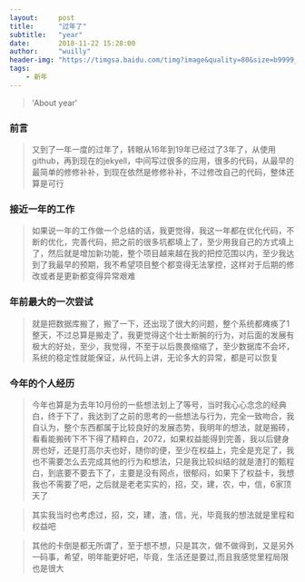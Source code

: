 ```yaml
---
layout:     post
title:      "过年了"
subtitle:   "year"
date:       2018-11-22 15:28:00
author:     "wuilly"
header-img: "https://timgsa.baidu.com/timg?image&quality=80&size=b9999_10000&sec=1516777063737&di=a86a9881000f70190aaffe6953eec4f3&imgtype=0&src=http%3A%2F%2Fimg.article.pchome.net%2F00%2F28%2F07%2F58%2Fpic_lib%2Fwm%2F1920_1200car_1002.jpg"
tags:
    - 新年
---
```

> 'About year'


### 前言

> 又到了一年一度的过年了，转眼从16年到19年已经过了3年了，从使用github，再到现在的jekyell，中间写过很多的应用，很多的代码，从最早的最简单的修修补补，到现在依然是修修补补，不过修改自己的代码，整体还算是可行

### 接近一年的工作

> 如果说一年的工作做一个总结的话，我更觉得，我这一年都在优化代码，不断的优化，完善代码，把之前的很多坑都填上了，至少用我自己的方式填上了，然后就是增加新功能，整个项目越来越在我的把控范围以内，至少我达到了我最早的预期，我不希望项目整个都变得无法掌控，这样对于后期的修改或者是更新都变得异常艰难

### 年前最大的一次尝试

> 就是把数据库搬了，搬了一下，还出现了很大的问题，整个系统都瘫痪了1整天，不过总算是搬走了，我更觉得这个壮士断腕的行为，对后面的发展有极大的好处，至少，我觉得，不至于以后畏畏缩缩了，至少数据库不会坏，系统的稳定性就能保证，从代码上讲，无论多大的异常，都是可以恢复

### 今年的个人经历

> 今年也算是为去年10月份的一些想法划上了等号，当时我心心念念的经典白，终于下了，我达到了之前的思考的一些想法与行为，完全一致吻合，我自认为，整个东西都属于比较良好的发展态势，我明年的想法，就是搬砖，看看能搬砖下不下得了精粹白，2072，如果权益能得到完善，我以后健身房也好，还是打高尔夫也好，随你的便，至少在权益上，完全是充足了，我也不需要怎么去完成其他的行为和想法，只是我比较纠结的就是渣打的甄程白，到底要不要去下了，主要是没有网点，很郁闷，如果下了权益卡，我想我也不需要了吧，之后就是老老实实的，招，交，建，农，中，信，6家顶天了

> 其实我当时也考虑过，招，交，建，渣，信，光，毕竟我的想法就是里程和权益吧

> 其他的卡倒是都无所谓了，至于想不想，只是其次，做不做得到，又是另外一码事，希望，明年能更好吧，毕竟，生活还是要过,而且我感觉里程局限也是很大

